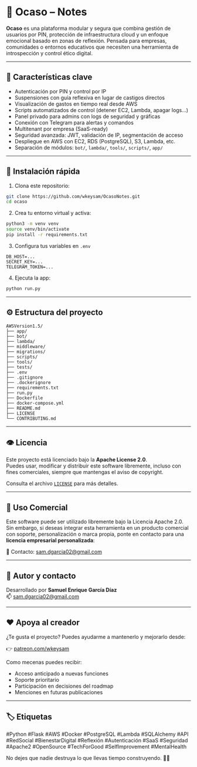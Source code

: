 # 🌅 Ocaso – Notes

**Ocaso** es una plataforma modular y segura que combina gestión de usuarios por PIN, protección de infraestructura cloud y un enfoque emocional basado en zonas de reflexión. Pensada para empresas, comunidades o entornos educativos que necesiten una herramienta de introspección y control ético digital.

---

## 🧠 Características clave

- Autenticación por PIN y control por IP
- Suspensiones con guía reflexiva en lugar de castigos directos
- Visualización de gastos en tiempo real desde AWS
- Scripts automatizados de control (detener EC2, Lambda, apagar logs…)
- Panel privado para admins con logs de seguridad y gráficas
- Conexión con Telegram para alertas y comandos
- Multitenant por empresa (SaaS-ready)
- Seguridad avanzada: JWT, validación de IP, segmentación de acceso
- Despliegue en AWS con EC2, RDS (PostgreSQL), S3, Lambda, etc.
- Separación de módulos: `bot/`, `lambda/`, `tools/`, `scripts/`, `app/`

---

## 🚀 Instalación rápida

1. Clona este repositorio:

```bash
git clone https://github.com/wkeysam/OcasoNotes.git
cd ocaso
```

2. Crea tu entorno virtual y activa:

```bash
python3 -m venv venv
source venv/bin/activate
pip install -r requirements.txt
```

3. Configura tus variables en `.env`

```env
DB_HOST=...
SECRET_KEY=...
TELEGRAM_TOKEN=...
```

4. Ejecuta la app:

```bash
python run.py
```

---

## ⚙️ Estructura del proyecto

```
AWSVersion1.5/
├── app/
├── bot/
├── lambda/
├── middleware/
├── migrations/
├── scripts/
├── tools/
├── tests/
├── .env
├── .gitignore
├── .dockerignore
├── requirements.txt
├── run.py
├── Dockerfile
├── docker-compose.yml
├── README.md
├── LICENSE
└── CONTRIBUTING.md
```

---

## 👁️ Licencia

Este proyecto está licenciado bajo la **Apache License 2.0**.  
Puedes usar, modificar y distribuir este software libremente, incluso con fines comerciales, siempre que mantengas el aviso de copyright.

Consulta el archivo [`LICENSE`](LICENSE) para más detalles.

---

## 💼 Uso Comercial

Este software puede ser utilizado libremente bajo la Licencia Apache 2.0.  
Sin embargo, si deseas integrar esta herramienta en un producto comercial con soporte, personalización o marca propia, ponte en contacto para una **licencia empresarial personalizada**:

📩 Contacto: [sam.dgarcia02@gmail.com](mailto:sam.dgarcia02@gmail.com)

---

## 🤝 Autor y contacto

Desarrollado por **Samuel Enrique García Díaz**  
📫 [sam.dgarcia02@gmail.com](mailto:sam.dgarcia02@gmail.com)

---

## ❤️ Apoya al creador

¿Te gusta el proyecto? Puedes ayudarme a mantenerlo y mejorarlo desde:

👉 [patreon.com/wkeysam](https://patreon.com/wkeysam)

Como mecenas puedes recibir:
- Acceso anticipado a nuevas funciones
- Soporte prioritario
- Participación en decisiones del roadmap
- Menciones en futuras publicaciones

---

## 🏷️ Etiquetas

#Python #Flask #AWS #Docker #PostgreSQL #Lambda #SQLAlchemy #API  
#RedSocial #BienestarDigital #Reflexión #Autenticación #SaaS #Seguridad  
#Apache2 #OpenSource #TechForGood #SelfImprovement #MentalHealth

No dejes que nadie destruya lo que llevas tiempo construyendo. 💪🏽